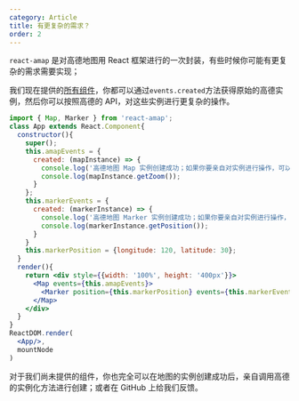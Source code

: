 ```yaml
---
category: Article
title: 有更复杂的需求？
order: 2
---
```


`react-amap` 是对高德地图用 React 框架进行的一次封装，有些时候你可能有更复杂的需求需要实现；

我们现在提供的[所有组件](/components/about)，你都可以通过`events.created`方法获得原始的高德实例，然后你可以按照高德的 API，对这些实例进行更复杂的操作。

```jsx
import { Map, Marker } from 'react-amap';
class App extends React.Component{
  constructor(){
    super();
    this.amapEvents = {
      created: (mapInstance) => {
        console.log('高德地图 Map 实例创建成功；如果你要亲自对实例进行操作，可以从这里开始。比如：');
        console.log(mapInstance.getZoom());
      }
    };
    this.markerEvents = {
      created: (markerInstance) => {
        console.log('高德地图 Marker 实例创建成功；如果你要亲自对实例进行操作，可以从这里开始。比如：');
        console.log(markerInstance.getPosition());
      }
    }
    this.markerPosition = {longitude: 120, latitude: 30};
  }
  render(){
    return <div style={{width: '100%', height: '400px'}}>
      <Map events={this.amapEvents}>
        <Marker position={this.markerPosition} events={this.markerEvents}/>
      </Map>
    </div>
  }
}
ReactDOM.render(
  <App/>,
  mountNode
)
```

对于我们尚未提供的组件，你也完全可以在地图的实例创建成功后，亲自调用高德的实例化方法进行创建；或者在 GitHub 上给我们反馈。